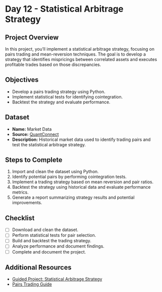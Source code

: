 # Day 12 - Statistical Arbitrage Strategy

## Project Overview
In this project, you’ll implement a statistical arbitrage strategy, focusing on pairs trading and mean-reversion techniques. The goal is to develop a strategy that identifies mispricings between correlated assets and executes profitable trades based on those discrepancies.

## Objectives
- Develop a pairs trading strategy using Python.
- Implement statistical tests for identifying cointegration.
- Backtest the strategy and evaluate performance.

## Dataset
- **Name:** Market Data
- **Source:** [QuantConnect](https://www.quantconnect.com/)
- **Description:** Historical market data used to identify trading pairs and test the statistical arbitrage strategy.

## Steps to Complete
1. Import and clean the dataset using Python.
2. Identify potential pairs by performing cointegration tests.
3. Implement a trading strategy based on mean reversion and pair ratios.
4. Backtest the strategy using historical data and evaluate performance metrics.
5. Generate a report summarizing strategy results and potential improvements.

## Checklist
- [ ] Download and clean the dataset.
- [ ] Perform statistical tests for pair selection.
- [ ] Build and backtest the trading strategy.
- [ ] Analyze performance and document findings.
- [ ] Complete and document the project.

## Additional Resources
- [Guided Project: Statistical Arbitrage Strategy](https://www.coursera.org/learn/statistical-arbitrage)
- [Pairs Trading Guide](https://www.investopedia.com/articles/trading/08/pairs-trading.asp)
